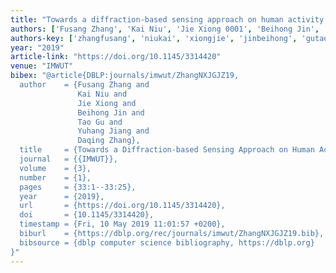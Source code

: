 ```yaml
---
title: "Towards a diffraction-based sensing approach on human activity recognition"
authors: ['Fusang Zhang', 'Kai Niu', 'Jie Xiong 0001', 'Beihong Jin', 'Tao Gu', 'Yuhang Jiang', 'Daqing Zhang 0001']
authors-key: ['zhangfusang', 'niukai', 'xiongjie', 'jinbeihong', 'gutao', 'jiangyuhang', 'zhangdaqing']
year: "2019"
article-link: "https://doi.org/10.1145/3314420"
venue: "IMWUT"
bibex: "@article{DBLP:journals/imwut/ZhangNXJGJZ19,
  author    = {Fusang Zhang and
               Kai Niu and
               Jie Xiong and
               Beihong Jin and
               Tao Gu and
               Yuhang Jiang and
               Daqing Zhang},
  title     = {Towards a Diffraction-based Sensing Approach on Human Activity Recognition},
  journal   = {{IMWUT}},
  volume    = {3},
  number    = {1},
  pages     = {33:1--33:25},
  year      = {2019},
  url       = {https://doi.org/10.1145/3314420},
  doi       = {10.1145/3314420},
  timestamp = {Fri, 10 May 2019 11:01:57 +0200},
  biburl    = {https://dblp.org/rec/journals/imwut/ZhangNXJGJZ19.bib},
  bibsource = {dblp computer science bibliography, https://dblp.org}
}"
---
```

